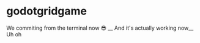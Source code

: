 # godotgridgame
We commiting from the terminal now :sunglasses: __
And it's actually working now__
Uh oh
